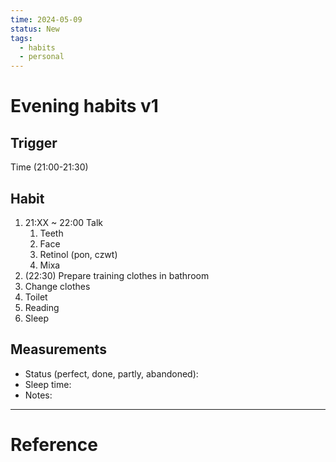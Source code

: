 ```yaml
---
time: 2024-05-09
status: New
tags:
  - habits
  - personal
---
```

# Evening habits v1
## Trigger
Time (21:00-21:30)
## Habit
1. 21:XX ~ 22:00 Talk
	1. Teeth
	2. Face
	3. Retinol (pon, czwt)
	4. Mixa
2. (22:30) Prepare training clothes in bathroom
3. Change clothes
5. Toilet 
6. Reading
7. Sleep
## Measurements
- Status (perfect, done, partly, abandoned): 
- Sleep time: 
- Notes: 
***
# Reference
